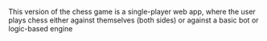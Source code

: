 This version of the chess game is a single-player web app, where the user plays chess either against themselves (both sides) or against a basic bot or logic-based engine
